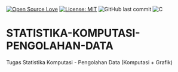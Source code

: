 [![Open Source Love](https://badges.frapsoft.com/os/v1/open-source.svg?style=flat)](https://github.com/ellerbrock/open-source-badges/)
[![License: MIT](https://img.shields.io/badge/License-MIT-green.svg)](https://opensource.org/licenses/MIT)
![GitHub last commit](https://img.shields.io/github/last-commit/devancakra/STATISTIKA-KOMPUTASI-PENGOLAHAN-DATA)
![C](https://img.shields.io/badge/c%20-%2300599C.svg?&logo=c&logoColor=white)

# STATISTIKA-KOMPUTASI-PENGOLAHAN-DATA
Tugas Statistika Komputasi - Pengolahan Data (Komputasi + Grafik)
